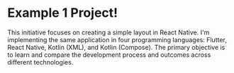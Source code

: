 # Example 1 Project!
This initiative focuses on creating a simple layout in React Native. I'm implementing the same application in four programming languages: Flutter, React Native, Kotlin (XML), and Kotlin (Compose). The primary objective is to learn and compare the development process and outcomes across different technologies.